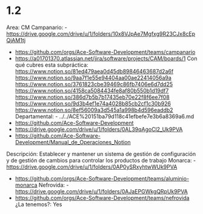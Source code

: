 # 1.2

Area: CM
Campanario: - https://drive.google.com/drive/u/1/folders/10x8VJpAe7Mgfxg9R23CJx8cEpQjAM1tj
- https://github.com/orgs/Ace-Software-Development/teams/campanario
- https://a01701370.atlassian.net/jira/software/projects/CAM/boards/1
Con qué cubres esta subpráctica: https://www.notion.so/81ed479aea0d45db89846463687d2a6f 
https://www.notion.so/9aa7f1e55e94404aa00ae22414056a9a 
https://www.notion.so/3761823cbe39469c86fb7406e6d7dd25 
https://www.notion.so/4158ca5084434fe8af80b550b1d19df7 
https://www.notion.so/386d7b5b7b17435eb70e22f8f6ee7f08 
https://www.notion.so/9d3b4ef1e74a4028b85cb2cf1c30b926 
https://www.notion.so/8ef56009a3d545a1a998b4d596eaddb2 
Departamental: - ../../ACE%20151ba79d118c41efbefe7e3b6a8369a6.md
- https://github.com/Ace-Software-Development
- https://drive.google.com/drive/u/1/folders/0AL39qAgoCl2_Uk9PVA 
- https://github.com/Ace-Software-Development/Manual_de_Operaciones_Notion

Descripción: Establecer y mantener un sistema de gestión de configuración y de gestión de
cambios para controlar los productos de trabajo
Monarca: - https://drive.google.com/drive/u/1/folders/0AP0ySRxyhtwWUk9PVA
- https://github.com/orgs/Ace-Software-Development/teams/aluminio-monarca 
Nefrovida: - https://drive.google.com/drive/u/1/folders/0AJaEPGWkgQRpUk9PVA
- https://github.com/orgs/Ace-Software-Development/teams/nefrovida
¿La tenemos?: Yes
